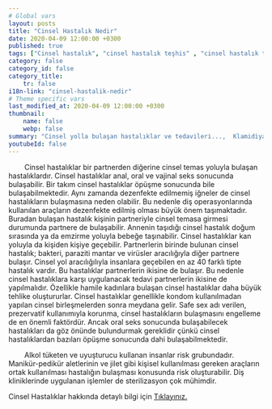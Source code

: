```yaml
---
# Global vars
layout: posts
title: "Cinsel Hastalık Nedir"
date: 2020-04-09 12:00:00 +0300
published: true
tags: ["Cinsel hastalık", "cinsel hastalık teşhis" , "cinsel hastalık tedavi" , "cinsel hastalık belirti" , "cinsel hastalık kan tahlili" , "cinsel hastalık korunma yöntemleri" , "frengi", "genital herpes", "Klamidiya", "Genital bit", "Genital uçuk", "Hepatit B", "aids", "HPV", "hiv", "Trikomnas","Sifiliz", "Moluskum kantagiyozum", "Genital Uyuz", "Bel soğukluğu" , "gonore" , "cinsel hastalık çözüm" , "Moluskum kantagiyozum tedavi", "Bel soğukluğu tedavi" , "klamidya tedavi" , "frengi tedavi"  , " genital bit tedavi"  , " genital uçuk tedavi"  , "hepatit b tedavi"  , "hiv tedavi"  , "hpv tedavi" , "Trikomonas tedavi", "cinsel hastalık tahlil", "cinsel hastalık pcr testi" ]
category: false
category_id: false
category_title:
    tr: false
i18n-link: "cinsel-hastalik-nedir"
# Theme specific vars
last_modified_at: 2020-04-09 12:00:00 +0300
thumbnail:
    name: false
    webp: false
summary: "Cinsel yolla bulaşan hastalıklar ve tedavileri...,  Klamidiya, Şankı, Genital bit, Genital uçuk, Hepatit B, AIDS, HPV, Trikomonas, Sifiliz, Uyuz, Moluskum kantagiyozum ve Bel soğukluğu hastalıklarının belirtileri, teşhisleri ve tedavileri hakkında detaylı bilgi. "
youtubeId: false
---
```


&nbsp;&nbsp;&nbsp;&nbsp;&nbsp;&nbsp;&nbsp;&nbsp;Cinsel hastalıklar bir partnerden diğerine cinsel temas yoluyla bulaşan hastalıklardır. Cinsel hastalıklar anal, oral ve vajinal seks sonucunda bulaşabilir. Bir takım cinsel hastalıklar öpüşme sonucunda bile bulaşabilmektedir. Aynı zamanda dezenfekte edilmemiş iğneler de cinsel hastalıkların bulaşmasına neden olabilir. Bu nedenle diş operasyonlarında kullanılan araçların dezenfekte edilmiş olması büyük önem taşımaktadır. Buradan bulaşan hastalık kişinin partneriyle cinsel temasa girmesi durumunda partnere de bulaşabilir. Annenin taşıdığı cinsel hastalık doğum sırasında ya da emzirme yoluyla bebeğe taşınabilir. Cinsel hastalıklar kan yoluyla da kişiden kişiye geçebilir. Partnerlerin birinde bulunan cinsel hastalık; bakteri, paraziti mantar ve virüsler aracılığıyla diğer partnere bulaşır.  Cinsel yol aracılığılıyla insanlara geçebilen en az 40 farklı tipte hastalık vardır. Bu hastalıklar partnerlerin ikisine de bulaşır. Bu nedenle cinsel hastalıklara karşı uygulanacak tedavi partnerlerin ikisine de yapılmalıdır. Özellikle hamile kadınlara bulaşan cinsel hastalıklar daha büyük tehlike oluştururlar. Cinsel hastalıklar genellikle kondom kullanılmadan yapılan cinsel birleşmelerden sonra meydana gelir. Safe sex adı verilen, prezervatif kullanımıyla korunma, cinsel hastalıkların bulaşmasını engelleme de en önemli faktördür. Ancak oral seks sonucunda bulaşabilecek hastalıkları da göz önünde bulundurmak gereklidir çünkü cinsel hastalıklardan bazıları öpüşme sonucunda dahi bulaşabilmektedir.

&nbsp;&nbsp;&nbsp;&nbsp;&nbsp;&nbsp;&nbsp;&nbsp;Alkol tüketen ve uyuşturucu kullanan insanlar risk grubundadır. Manikür-pedikür aletlerinin ve jilet gibi kişisel kullanılması gereken araçların ortak kullanılması hastalığın bulaşması konusunda risk oluşturabilir. Diş kliniklerinde uygulanan işlemler de sterilizasyon çok mühimdir.    

Cinsel Hastalıklar hakkında detaylı bilgi için [Tıklayınız.](https://www.onoluroloji.com/cinsel-hastaliklar)
